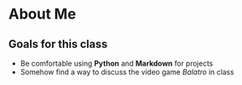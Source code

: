 
# About Me


## Goals for this class
- Be comfortable using __Python__ and __Markdown__ for projects
- Somehow find a way to discuss the video game *Balatro* in class
